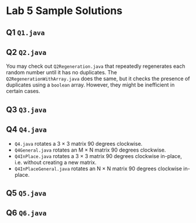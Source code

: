# Lab 5 Sample Solutions

## Q1 `Q1.java`

## Q2 `Q2.java`

You may check out `Q2Regeneration.java` that repeatedly regenerates each random number until it has no duplicates.
The `Q2RegenerationWithArray.java` does the same, but it checks the presence of duplicates using a `boolean` array.
However, they might be inefficient in certain cases.

## Q3 `Q3.java`

## Q4 `Q4.java`

- `Q4.java` rotates a 3 × 3 matrix 90 degrees clockwise.
- `Q4General.java` rotates an M × N matrix 90 degrees clockwise.
- `Q4InPlace.java` rotates a 3 × 3 matrix 90 degrees clockwise in-place, i.e. without creating a new matrix.
- `Q4InPlaceGeneral.java` rotates an N × N matrix 90 degrees clockwise in-place.

## Q5 `Q5.java`

## Q6 `Q6.java`
